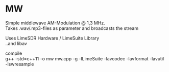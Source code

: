 # MW
Simple middlewave AM-Modulation @ 1,3 MHz.<br>
Takes .wav/.mp3-files as parameter and broadcasts the stream

Uses LimeSDR Hardware / LimeSuite Library<br>
..and libav

compile<br>
g++ -std=c++11 -o mw mw.cpp -g -lLimeSuite -lavcodec -lavformat -lavutil -lswresample

